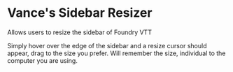 # Vance's Sidebar Resizer
Allows users to resize the sidebar of Foundry VTT

Simply hover over the edge of the sidebar and a resize cursor should appear, drag to the size you prefer. Will remember the size, individual to the computer you are using.